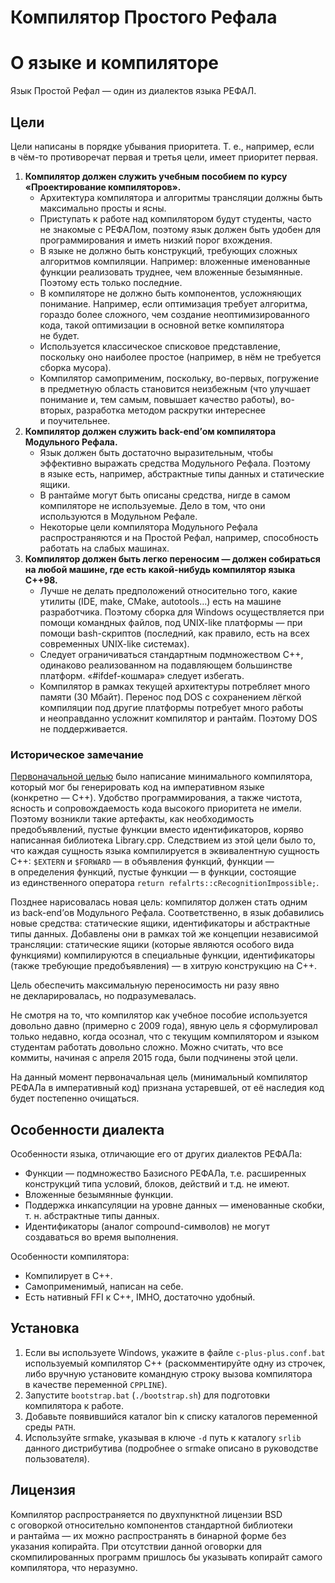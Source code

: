 # Компилятор Простого Рефала
# О языке и компиляторе

Язык Простой Рефал — один из диалектов языка РЕФАЛ.

## Цели
Цели написаны в порядке убывания приоритета. Т. е., например, если в чём-то
противоречат первая и третья цели, имеет приоритет первая.

1. **Компилятор должен служить учебным пособием по курсу «Проектирование
   компиляторов».**
   * Архитектура компилятора и алгоритмы трансляции должны быть максимально
     просты и ясны.
   * Приступать к работе над компилятором будут студенты, часто не знакомые
     с РЕФАЛом, поэтому язык должен быть удобен для программирования и иметь
     низкий порог вхождения.
   * В языке не должно быть конструкций, требующих сложных алгоритмов
     компиляции. Например: вложенные именованные функции реализовать труднее,
     чем вложенные безымянные. Поэтому есть только последние.
   * В компиляторе не должно быть компонентов, усложняющих понимание. Например,
     если оптимизация требует алгоритма, гораздо более сложного, чем создание
     неоптимизированного кода, такой оптимизации в основной ветке компилятора
     не будет.
   * Используется классическое списковое представление, поскольку оно наиболее
     простое (например, в нём не требуется сборка мусора).
   * Компилятор самоприменим, поскольку, во-первых, погружение в предметную
     область становится неизбежным (что улучшает понимание и, тем самым,
     повышает качество работы), во-вторых, разработка методом раскрутки
     интереснее и поучительнее.
2. **Компилятор должен служить back-end’ом компилятора Модульного Рефала.**
   * Язык должен быть достаточно выразительным, чтобы эффективно выражать
     средства Модульного Рефала. Поэтому в языке есть, например, абстрактные типы
     данных и статические ящики.
   * В рантайме могут быть описаны средства, нигде в самом компиляторе
     не используемые. Дело в том, что они используются в Модульном Рефале.
   * Некоторые цели компилятора Модульного Рефала распространяются и на Простой
     Рефал, например, способность работать на слабых машинах.
3. **Компилятор должен быть легко переносим — должен собираться на любой машине,
   где есть какой-нибудь компилятор языка C++98.**
   * Лучше не делать предположений относительно того, какие утилиты (IDE, make,
     CMake, autotools…) есть на машине разработчика. Поэтому сборка для Windows
     осуществляется при помощи командных файлов, под UNIX-like платформы —
     при помощи bash-скриптов (последний, как правило, есть на всех современных
     UNIX-like системах).
   * Следует ограничиваться стандартным подмножеством C++, одинаково реализованном
     на подавляющем большинстве платформ. «#ifdef-кошмара» следует избегать.
   * Компилятор в рамках текущей архитектуры потребляет много памяти (30 Мбайт).
     Перенос под DOS с сохранением лёгкой компиляции под другие платформы
     потребует много работы и неоправданно усложнит компилятор и рантайм.
     Поэтому DOS не поддерживается.

### Историческое замечание

[Первоначальной целью](doc/historical/note000.txt) было написание минимального
компилятора, который мог бы генерировать код на императивном языке (конкретно —
C++). Удобство программирования, а также чистота, ясность и сопровождаемость
кода высокого приоритета не имели. Поэтому возникли такие артефакты, как
необходимость предобъявлений, пустые функции вместо идентификаторов, коряво
написанная библиотека Library.cpp. Следствием из этой цели было то, что каждая
сущность языка компилируется в эквивалентную сущность C++: `$EXTERN`
и `$FORWARD` — в объявления функций, функции — в определения функций, пустые
функции — в функции, состоящие из единственного оператора
`return refalrts::cRecognitionImpossible;`.

Позднее нарисовалась новая цель: компилятор должен стать одним из back-end’ов
Модульного Рефала. Соответственно, в язык добавились новые средства: статические
ящики, идентификаторы и абстрактные типы данных. Добавлены они в рамках той же
концепции независимой трансляции: статические ящики (которые являются
особого вида функциями) компилируются в специальные функции, идентификаторы
(также требующие предобъявления) — в хитрую конструкцию на C++.

Цель обеспечить максимальную переносимость ни разу явно не декларировалась,
но подразумевалась.

Не смотря на то, что компилятор как учебное пособие используется довольно
давно (примерно с 2009 года), явную цель я сформулировал только недавно,
когда осознал, что с текущим компилятором и языком студентам работать довольно
сложно. Можно считать, что все коммиты, начиная с апреля 2015 года, были
подчинены этой цели.

На данный момент первоначальная цель (минимальный компилятор РЕФАЛа
в императивный код) признана устаревшей, от её наследия код будет постепенно
очищаться.

## Особенности диалекта

Особенности языка, отличающие его от других диалектов РЕФАЛа:

* Функции — подмножество Базисного РЕФАЛа, т.е. расширенных конструкций
  типа условий, блоков, действий и т.д. не имеют.
* Вложенные безымянные функции.
* Поддержка инкапсуляции на уровне данных — именованные скобки, т. н.
  абстрактные типы данных.
* Идентификаторы (аналог compound-символов) не могут создаваться
  во время выполнения.

Особенности компилятора:

* Компилирует в C++.
* Самоприменимый, написан на себе.
* Есть нативный FFI к C++, IMHO, достаточно удобный.

## Установка

1. Если вы используете Windows, укажите в файле `c-plus-plus.conf.bat`
   используемый компилятор C++ (раскомментируйте одну из строчек, либо вручную
   установите командную строку вызова компилятора в качестве переменной
   `CPPLINE`).
2. Запустите `bootstrap.bat` (`./bootstrap.sh`) для подготовки компилятора
   к работе.
3. Добавьте появившийся каталог bin к списку каталогов переменной среды `PATH`.
4. Используйте srmake, указывая в ключе `-d` путь к каталогу `srlib` данного
   дистрибутива (подробнее о srmake описано в руководстве пользователя).

## Лицензия

Компилятор распространяется по двухпунктной лицензии BSD с оговоркой
относительно компонентов стандартной библиотеки и рантайма — их можно
распространять в бинарной форме без указания копирайта. При отсутствии данной
оговорки для скомпилированных программ пришлось бы указывать копирайт самого
компилятора, что неразумно.